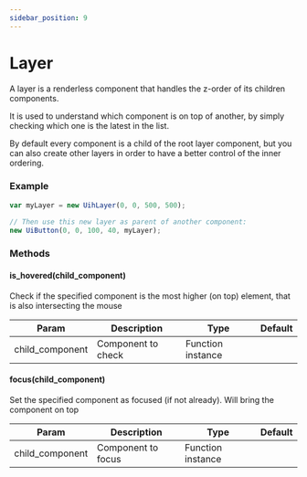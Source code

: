 ```yaml
---
sidebar_position: 9
---
```


# Layer

A layer is a renderless component that handles the z-order of its children components. 

It is used to understand which component is on top of another, by simply checking which one is the latest in the list.

By default every component is a child of the root layer component, but you can also create other layers in order to have a better control of the inner ordering.

### Example

```js
var myLayer = new UihLayer(0, 0, 500, 500);

// Then use this new layer as parent of another component:
new UiButton(0, 0, 100, 40, myLayer);
```

### Methods

#### is_hovered(child_component)

Check if the specified component is the most higher (on top) element, that is also intersecting the mouse

| Param           | Description        | Type              | Default |
|-----------------|--------------------|-------------------|---------|
| child_component | Component to check | Function instance |         |

#### focus(child_component)

Set the specified component as focused (if not already). Will bring the component on top

| Param           | Description        | Type              | Default |
|-----------------|--------------------|-------------------|---------|
| child_component | Component to focus | Function instance |         |

